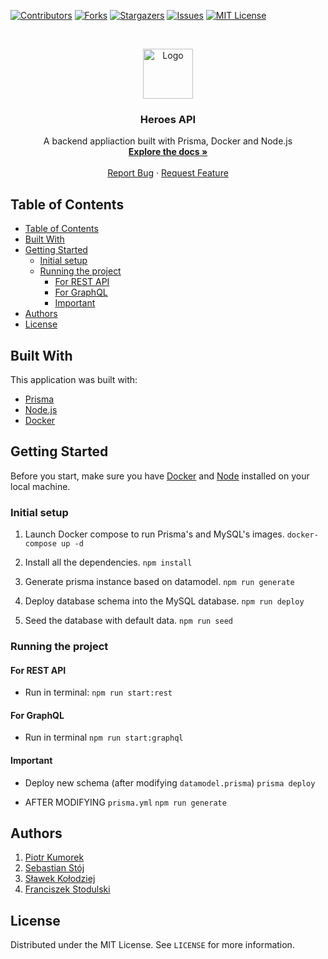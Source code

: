 [![Contributors][contributors-shield]][contributors-url]
[![Forks][forks-shield]][forks-url]
[![Stargazers][stars-shield]][stars-url]
[![Issues][issues-shield]][issues-url]
[![MIT License][license-shield]][license-url]

<!-- PROJECT LOGO -->
<br />
<p align="center">
  <a href="https://github.com/netguru/heroes-api">
    <img src="https://raw.githubusercontent.com/netguru/heroes-api/master/assets/batman.png" alt="Logo" width="80" height="80">
  </a>

  <h3 align="center">Heroes API</h3>

  <p align="center">
A backend appliaction built with Prisma, Docker and Node.js
    <br />
    <a href="https://github.com/netguru/heroes-api/wiki"><strong>Explore the docs »</strong></a>
    <br />
    <br />
    <a href="https://github.com/netguru/heroes-api/issues">Report Bug</a>
    ·
    <a href="https://github.com/netguru/heroes-api/issues">Request Feature</a>
  </p>
</p>

<!-- TABLE OF CONTENTS -->

## Table of Contents

- [Table of Contents](#table-of-contents)
- [Built With](#built-with)
- [Getting Started](#getting-started)
  - [Initial setup](#initial-setup)
  - [Running the project](#running-the-project)
    - [For REST API](#for-rest-api)
    - [For GraphQL](#for-graphql)
    - [Important](#important)
- [Authors](#authors)
- [License](#license)

## Built With

This application was built with:

- [Prisma](https://www.prisma.io/)
- [Node.js](https://node.js.org/)
- [Docker](https://www.docker.com/)

<!-- GETTING STARTED -->

## Getting Started

Before you start, make sure you have [Docker](https://docs.docker.com/install/) and [Node](https://nodejs.org/en/) installed on your local machine.

### Initial setup

1. Launch Docker compose to run Prisma's and MySQL's images.
   `docker-compose up -d`

2. Install all the dependencies.
   `npm install`

3. Generate prisma instance based on datamodel.
   `npm run generate`

4. Deploy database schema into the MySQL database.
   `npm run deploy`

5. Seed the database with default data.
   `npm run seed`

### Running the project

#### For REST API

- Run in terminal:
  `npm run start:rest`

#### For GraphQL

- Run in terminal
  `npm run start:graphql`

#### Important

- Deploy new schema (after modifying `datamodel.prisma`)
  `prisma deploy`

- AFTER MODIFYING `prisma.yml`
  `npm run generate`

<!-- Authors -->

## Authors

1. <a href="https://github.com/qmixi" target="_blank">Piotr Kumorek</a>
2. <a href="https://github.com/SebastianStj" target="_blank">Sebastian Stój</a>
3. <a href="https://github.com/slawomirkolodziej" target="_blank">Sławek Kołodziej</a>
4. <a href="https://github.com/Kamieniu" target="_blank">Franciszek Stodulski</a>

<!-- LICENSE -->

## License

Distributed under the MIT License. See `LICENSE` for more information.

<!-- MARKDOWN LINKS & IMAGES -->
<!-- https://www.markdownguide.org/basic-syntax/#reference-style-links -->

[contributors-shield]: https://img.shields.io/github/contributors/othneildrew/Best-README-Template.svg?style=flat-square
[contributors-url]: https://github.com/netguru/heroes-api/graphs/contributors
[forks-shield]: https://img.shields.io/github/forks/netguru/heroes-api
[forks-url]: https://github.com/netguru/heroes-api/network/members
[stars-shield]: https://img.shields.io/github/stars/netguru/heroes-api
[stars-url]: https://github.com/netguru/heroes-api/stargazers
[issues-shield]: https://img.shields.io/github/issues/netguru/heroes-api
[issues-url]: https://github.com/netguru/heroes-api/issues
[license-shield]: https://img.shields.io/github/license/netguru/heroes-api
[license-url]: https://github.com/netguru/heroes-api/blob/master/LICENSE.txt
[product-screenshot]: images/screenshot.png
